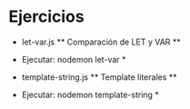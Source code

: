# Ejercicios

- let-var.js 
** Comparación de LET y VAR **
* Ejecutar: nodemon let-var *

- template-string.js 
** Template literales **
* Ejecutar: nodemon template-string *
